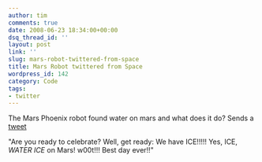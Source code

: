 ```yaml
---
author: tim
comments: true
date: 2008-06-23 18:34:00+00:00
dsq_thread_id: ''
layout: post
link: ''
slug: mars-robot-twittered-from-space
title: Mars Robot twittered from Space
wordpress_id: 142
category: Code
tags:
- twitter
---
```


The Mars Phoenix robot found water on mars and what does it do? Sends a
[tweet](http://blog.twitter.com/2008/06/nasa-twitter-and-news-from-mars.html)  
  
"Are you ready to celebrate? Well, get ready: We have ICE!!!!! Yes, ICE,
*WATER ICE* on Mars! w00t!!! Best day ever!!"